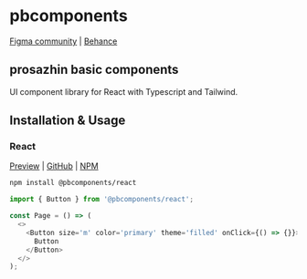 # pbcomponents

[Figma community](https://www.figma.com/community/file/1214486013859546496/pbcomponents) | [Behance](https://www.behance.net/gallery/206064847/pbcomponents)

## prosazhin basic components

UI component library for React with Typescript and Tailwind.

## Installation & Usage

### React

[Preview](https://pbcomponents-react.vercel.app/?path=/docs/intro--docs) | [GitHub](https://github.com/prosazhin/pbcomponents/tree/main/packages/%40pbcomponents-react) | [NPM](https://www.npmjs.com/package/@pbcomponents/react)

```bash
npm install @pbcomponents/react
```

```javascript
import { Button } from '@pbcomponents/react';

const Page = () => (
  <>
    <Button size='m' color='primary' theme='filled' onClick={() => {}}>
      Button
    </Button>
  </>
);
```
